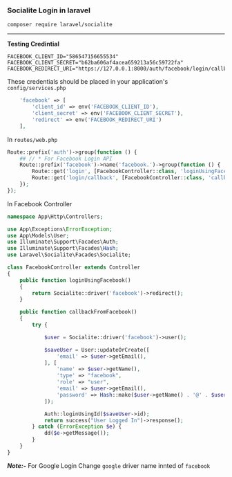 ### Socialite Login in laravel ###

```composer 
composer require laravel/socialite
```
---

**Testing Credintial**
```.env
FACEBOOK_CLIENT_ID="586547156655534"
FACEBOOK_CLIENT_SECRET="b62ba606af4acea659213a56c59722fa"
FACEBOOK_REDIRECT_URI="https://127.0.0.1:8000/auth/facebook/login/callback"
```

These credentials should be placed in your application's ``config/services.php``
```php 
    'facebook' => [
        'client_id' => env('FACEBOOK_CLIENT_ID'),
        'client_secret' => env('FACEBOOK_CLIENT_SECRET'),
        'redirect' => env('FACEBOOK_REDIRECT_URI')
    ],
```
In ``routes/web.php``
```php
Route::prefix('auth')->group(function () {
    ## // * For Facebook Login API
    Route::prefix('facebook')->name('facebook.')->group(function () {
        Route::get('login', [FacebookController::class, 'loginUsingFacebook']);
        Route::get('login/callback', [FacebookController::class, 'callbackFromFacebook']);
    });
});
```

In Facebook Controller
```php 
namespace App\Http\Controllers;

use App\Exceptions\ErrorException;
use App\Models\User;
use Illuminate\Support\Facades\Auth;
use Illuminate\Support\Facades\Hash;
use Laravel\Socialite\Facades\Socialite;

class FacebookController extends Controller
{
    public function loginUsingFacebook()
    {
        return Socialite::driver('facebook')->redirect();
    }

    public function callbackFromFacebook()
    {
        try {

            $user = Socialite::driver('facebook')->user();

            $saveUser = User::updateOrCreate([
                'email' => $user->getEmail(),
            ], [
                'name' => $user->getName(),
                'type' => "facebook",
                'role' => "user",
                'email' => $user->getEmail(),
                'password' => Hash::make($user->getName() . '@' . $user->getId())
            ]);

            Auth::loginUsingId($saveUser->id);
            return success("User Logged In")->response();
        } catch (ErrorException $e) {
            dd($e->getMessage());
        }
    }
}

```

***Note:-*** For Google Login Change ``google`` driver name innted of ``facebook``